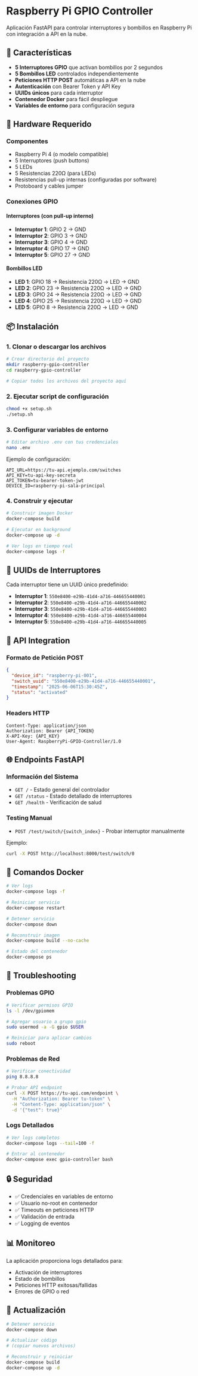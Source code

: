 # Raspberry Pi GPIO Controller

Aplicación FastAPI para controlar interruptores y bombillos en Raspberry Pi con integración a API en la nube.

## 🚀 Características

- **5 Interruptores GPIO** que activan bombillos por 2 segundos
- **5 Bombillos LED** controlados independientemente
- **Peticiones HTTP POST** automáticas a API en la nube
- **Autenticación** con Bearer Token y API Key
- **UUIDs únicos** para cada interruptor
- **Contenedor Docker** para fácil despliegue
- **Variables de entorno** para configuración segura

## 🔧 Hardware Requerido

### Componentes
- Raspberry Pi 4 (o modelo compatible)
- 5 Interruptores (push buttons)
- 5 LEDs
- 5 Resistencias 220Ω (para LEDs)
- Resistencias pull-up internas (configuradas por software)
- Protoboard y cables jumper

### Conexiones GPIO

#### Interruptores (con pull-up interno)
- **Interruptor 1**: GPIO 2 → GND
- **Interruptor 2**: GPIO 3 → GND  
- **Interruptor 3**: GPIO 4 → GND
- **Interruptor 4**: GPIO 17 → GND
- **Interruptor 5**: GPIO 27 → GND

#### Bombillos LED
- **LED 1**: GPIO 18 → Resistencia 220Ω → LED → GND
- **LED 2**: GPIO 23 → Resistencia 220Ω → LED → GND
- **LED 3**: GPIO 24 → Resistencia 220Ω → LED → GND
- **LED 4**: GPIO 25 → Resistencia 220Ω → LED → GND
- **LED 5**: GPIO 8 → Resistencia 220Ω → LED → GND

## 📦 Instalación

### 1. Clonar o descargar los archivos
```bash
# Crear directorio del proyecto
mkdir raspberry-gpio-controller
cd raspberry-gpio-controller

# Copiar todos los archivos del proyecto aquí
```

### 2. Ejecutar script de configuración
```bash
chmod +x setup.sh
./setup.sh
```

### 3. Configurar variables de entorno
```bash
# Editar archivo .env con tus credenciales
nano .env
```

Ejemplo de configuración:
```env
API_URL=https://tu-api.ejemplo.com/switches
API_KEY=tu-api-key-secreta
API_TOKEN=tu-bearer-token-jwt
DEVICE_ID=raspberry-pi-sala-principal
```

### 4. Construir y ejecutar
```bash
# Construir imagen Docker
docker-compose build

# Ejecutar en background
docker-compose up -d

# Ver logs en tiempo real
docker-compose logs -f
```

## 🔑 UUIDs de Interruptores

Cada interruptor tiene un UUID único predefinido:

- **Interruptor 1**: `550e8400-e29b-41d4-a716-446655440001`
- **Interruptor 2**: `550e8400-e29b-41d4-a716-446655440002`
- **Interruptor 3**: `550e8400-e29b-41d4-a716-446655440003`
- **Interruptor 4**: `550e8400-e29b-41d4-a716-446655440004`
- **Interruptor 5**: `550e8400-e29b-41d4-a716-446655440005`

## 📡 API Integration

### Formato de Petición POST

```json
{
  "device_id": "raspberry-pi-001",
  "switch_uuid": "550e8400-e29b-41d4-a716-446655440001",
  "timestamp": "2025-06-06T15:30:45Z",
  "status": "activated"
}
```

### Headers HTTP
```
Content-Type: application/json
Authorization: Bearer {API_TOKEN}
X-API-Key: {API_KEY}
User-Agent: RaspberryPi-GPIO-Controller/1.0
```

## 🌐 Endpoints FastAPI

### Información del Sistema
- `GET /` - Estado general del controlador
- `GET /status` - Estado detallado de interruptores
- `GET /health` - Verificación de salud

### Testing Manual
- `POST /test/switch/{switch_index}` - Probar interruptor manualmente

Ejemplo:
```bash
curl -X POST http://localhost:8000/test/switch/0
```

## 🐳 Comandos Docker

```bash
# Ver logs
docker-compose logs -f

# Reiniciar servicio
docker-compose restart

# Detener servicio
docker-compose down

# Reconstruir imagen
docker-compose build --no-cache

# Estado del contenedor
docker-compose ps
```

## 🔧 Troubleshooting

### Problemas GPIO
```bash
# Verificar permisos GPIO
ls -l /dev/gpiomem

# Agregar usuario a grupo gpio
sudo usermod -a -G gpio $USER

# Reiniciar para aplicar cambios
sudo reboot
```

### Problemas de Red
```bash
# Verificar conectividad
ping 8.8.8.8

# Probar API endpoint
curl -X POST https://tu-api.com/endpoint \
  -H "Authorization: Bearer tu-token" \
  -H "Content-Type: application/json" \
  -d '{"test": true}'
```

### Logs Detallados
```bash
# Ver logs completos
docker-compose logs --tail=100 -f

# Entrar al contenedor
docker-compose exec gpio-controller bash
```

## 🔒 Seguridad

- ✅ Credenciales en variables de entorno
- ✅ Usuario no-root en contenedor
- ✅ Timeouts en peticiones HTTP
- ✅ Validación de entrada
- ✅ Logging de eventos

## 📊 Monitoreo

La aplicación proporciona logs detallados para:
- Activación de interruptores
- Estado de bombillos
- Peticiones HTTP exitosas/fallidas
- Errores de GPIO o red

## 🔄 Actualización

```bash
# Detener servicio
docker-compose down

# Actualizar código
# (copiar nuevos archivos)

# Reconstruir y reiniciar
docker-compose build
docker-compose up -d
```